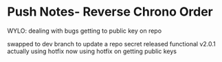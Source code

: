 # Push Notes- Reverse Chrono Order

WYLO: dealing with bugs getting to public key on repo 

swapped to dev branch to update a repo secret
released functional v2.0.1
actually using hotfix now
using hotfix on getting public keys